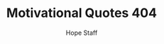 ---
image: /assets/img/mq/mq_404_ziglar.png
title: Motivational Quotes 404
categories:
  - Motivational Quotes
author: Hope Staff
notes: Motivational Quotes 404
embed: >-
  EMBED_GOES_HERE
transcript: >-
  SOME LINES OF TEXT START HERE
---